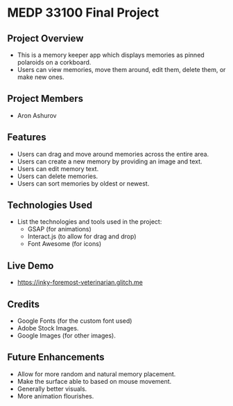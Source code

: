 # MEDP 33100 Final Project

## **Project Overview**

- This is a memory keeper app which displays memories as pinned polaroids on a corkboard.
- Users can view memories, move them around, edit them, delete them, or make new ones.

## **Project Members**

- Aron Ashurov

## **Features**

- Users can drag and move around memories across the entire area.
- Users can create a new memory by providing an image and text.
- Users can edit memory text.
- Users can delete memories.
- Users can sort memories by oldest or newest.

## **Technologies Used**

- List the technologies and tools used in the project:
    - GSAP (for animations)
    - Interact.js (to allow for drag and drop)
    - Font Awesome (for icons)
 
## **Live Demo**

- https://inky-foremost-veterinarian.glitch.me

## **Credits**

- Google Fonts (for the custom font used)
- Adobe Stock Images.
- Google Images (for other images).

## **Future Enhancements**

- Allow for more random and natural memory placement.
- Make the surface able to based on mouse movement.
- Generally better visuals.
- More animation flourishes.
